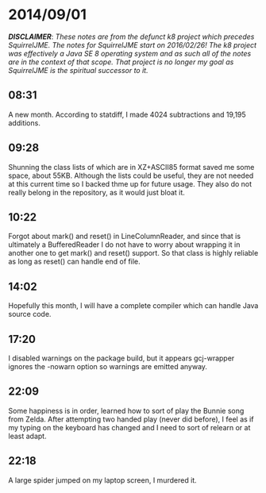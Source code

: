 # 2014/09/01

***DISCLAIMER***: _These notes are from the defunct k8 project which_
_precedes SquirrelJME. The notes for SquirrelJME start on 2016/02/26!_
_The k8 project was effectively a Java SE 8 operating system and as such_
_all of the notes are in the context of that scope. That project is no_
_longer my goal as SquirrelJME is the spiritual successor to it._

## 08:31

A new month. According to statdiff, I made 4024 subtractions and 19,195
additions.

## 09:28

Shunning the class lists of which are in XZ+ASCII85 format saved me some
space, about 55KB. Although the lists could be useful, they are not needed at
this current time so I backed thme up for future usage. They also do not
really belong in the repository, as it would just bloat it.

## 10:22

Forgot about mark() and reset() in LineColumnReader, and since that is
ultimately a BufferedReader I do not have to worry about wrapping it in
another one to get mark() and reset() support. So that class is highly
reliable as long as reset() can handle end of file.

## 14:02

Hopefully this month, I will have a complete compiler which can handle Java
source code.

## 17:20

I disabled warnings on the package build, but it appears gcj-wrapper ignores
the -nowarn option so warnings are emitted anyway.

## 22:09

Some happiness is in order, learned how to sort of play the Bunnie song from
Zelda. After attempting two handed play (never did before), I feel as if my
typing on the keyboard has changed and I need to sort of relearn or at least
adapt.

## 22:18

A large spider jumped on my laptop screen, I murdered it.

